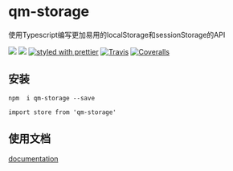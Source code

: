 # qm-storage

使用Typescript编写更加易用的localStorage和sessionStorage的API

[![](https://img.shields.io/npm/v/qm-storage.svg)](https://www.npmjs.com/package/qm-storage) 
[![](https://img.shields.io/npm/types/qm-storage.svg)](https://www.typescriptlang.org) 
[![styled with prettier](https://img.shields.io/badge/styled_with-prettier-ff69b4.svg)](https://github.com/prettier/prettier)
[![Travis](https://img.shields.io/travis/alexjoverm/typescript-library-starter.svg)](https://travis-ci.org/alexjoverm/typescript-library-starter)
[![Coveralls](https://img.shields.io/coveralls/alexjoverm/typescript-library-starter.svg)](https://coveralls.io/github/alexjoverm/typescript-library-starter)


## 安装


 `npm  i qm-storage --save`
 
 `import store from 'qm-storage'`
## 使用文档


[documentation](https://way-jm.github.io/qm-storage/start/start.html)

